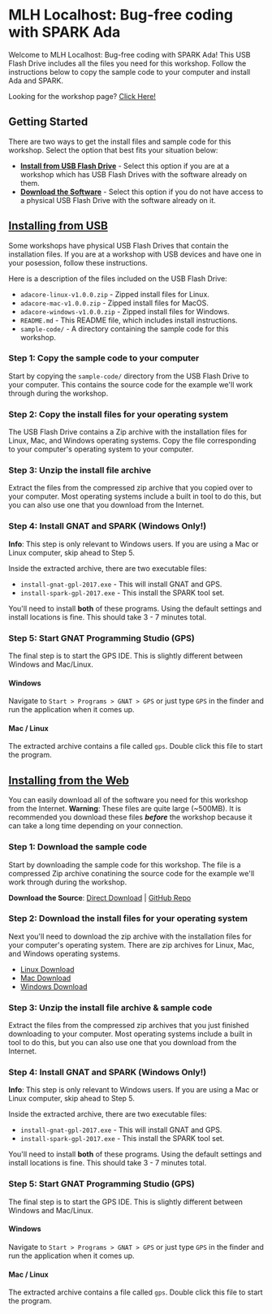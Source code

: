 
# MLH Localhost: Bug-free coding with SPARK Ada

Welcome to MLH Localhost: Bug-free coding with SPARK Ada!  This USB Flash Drive
includes all the files you need for this workshop.  Follow the instructions
below to copy the sample code to your computer and install Ada and SPARK.

Looking for the workshop page? [Click Here!][1]

## Getting Started

There are two ways to get the install files and sample code for this workshop.  Select the option that best fits your situation below:

 - [**Install from USB Flash Drive**](#installing-from-usb) - Select this option if you are at a workshop which has USB Flash Drives with the software already on them.
 - [**Download the Software**](#installing-from-the-web) - Select this option if you do not have access to a physical USB Flash Drive with the software already on it.

## [Installing from USB](#installing-from-usb)

Some workshops have physical USB Flash Drives that contain the installation files.  If you are at a workshop with USB devices and have one in your posession, follow these instructions.

Here is a description of the files included on the USB Flash Drive:

 - `adacore-linux-v1.0.0.zip` - Zipped install files for Linux.
 - `adacore-mac-v1.0.0.zip` - Zipped install files for MacOS.
 - `adacore-windows-v1.0.0.zip` - Zipped install files for Windows.
 - `README.md` - This README file, which includes install instructions.
 - `sample-code/` - A directory containing the sample code for this workshop.

### Step 1: Copy the sample code to your computer

Start by copying the `sample-code/` directory from the USB Flash Drive to your
computer.  This contains the source code for the example we'll work through
during the workshop.

### Step 2: Copy the install files for your operating system

The USB Flash Drive contains a Zip archive with the installation files for
Linux, Mac, and Windows operating systems.  Copy the file corresponding to your
computer's operating system to your computer.

### Step 3: Unzip the install file archive

Extract the files from the compressed zip archive that you copied over to your
computer.  Most operating systems include a built in tool to do this, but you
can also use one that you download from the Internet.

### Step 4: Install GNAT and SPARK (Windows Only!)

**Info**: This step is only relevant to Windows users.  If you are using a Mac
or Linux computer, skip ahead to Step 5.

Inside the extracted archive, there are two executable files:

 - `install-gnat-gpl-2017.exe` - This will install GNAT and GPS.
 - `install-spark-gpl-2017.exe` - This install the SPARK tool set.

You'll need to install **both** of these programs.  Using the default settings
and install locations is fine.  This should take 3 - 7 minutes total.

### Step 5: Start GNAT Programming Studio (GPS)

The final step is to start the GPS IDE.  This is slightly different between
Windows and Mac/Linux.

#### Windows

Navigate to `Start > Programs > GNAT > GPS` or just type `GPS` in the finder and
run the application when it comes up.

#### Mac / Linux

The extracted archive contains a file called `gps`.  Double click this file to
start the program.

## [Installing from the Web](#installing-from-the-web)

You can easily download all of the software you need for this workshop from the Internet.  **Warning**: These files are quite large (~500MB).  It is recommended you download these files ___before___ the workshop because it can take a long time depending on your connection. 

### Step 1: Download the sample code

Start by downloading the sample code for this workshop.  The file is a compressed Zip archive conatining the source code for the example we'll work through during the workshop.

**Download the Source**: [Direct Download][2] | [GitHub Repo][3]

### Step 2: Download the install files for your operating system

Next you'll need to download the zip archive with the installation files for your computer's operating system.  There are zip archives for Linux, Mac, and Windows operating systems.  

 - [Linux Download][4]
 - [Mac Download][5]
 - [Windows Download][6]

### Step 3: Unzip the install file archive & sample code

Extract the files from the compressed zip archives that you just finished downloading to your
computer.  Most operating systems include a built in tool to do this, but you can also use one that you download from the Internet.

### Step 4: Install GNAT and SPARK (Windows Only!)

**Info**: This step is only relevant to Windows users.  If you are using a Mac
or Linux computer, skip ahead to Step 5.

Inside the extracted archive, there are two executable files:

 - `install-gnat-gpl-2017.exe` - This will install GNAT and GPS.
 - `install-spark-gpl-2017.exe` - This install the SPARK tool set.

You'll need to install **both** of these programs.  Using the default settings
and install locations is fine.  This should take 3 - 7 minutes total.

### Step 5: Start GNAT Programming Studio (GPS)

The final step is to start the GPS IDE.  This is slightly different between
Windows and Mac/Linux.

#### Windows

Navigate to `Start > Programs > GNAT > GPS` or just type `GPS` in the finder and
run the application when it comes up.

#### Mac / Linux

The extracted archive contains a file called `gps`.  Double click this file to
start the program.

[1]: https://localhost.mlh.io/activities/adacore-bug-free-coding
[2]: https://github.com/MLH/mlh-localhost-adacore/archive/master.zip
[3]: https://github.com/MLH/mlh-localhost-adacore
[4]: http://hackp.ac/adacore-linux
[5]: http://hackp.ac/adacore-mac
[6]: http://hackp.ac/adacore-windows

